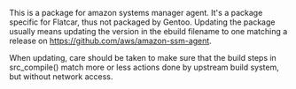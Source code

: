 This is a package for amazon systems manager agent. It's a package
specific for Flatcar, thus not packaged by Gentoo. Updating the
package usually means updating the version in the ebuild filename to
one matching a release on https://github.com/aws/amazon-ssm-agent.

When updating, care should be taken to make sure that the build steps
in src_compile() match more or less actions done by upstream build
system, but without network access.
